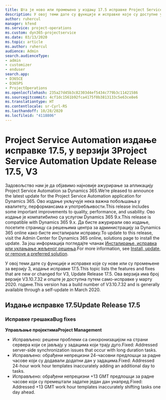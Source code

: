 ```yaml
---
title: Шта је ново или промењено у издању 17.5 исправке Project Service Automation верзије 3, хитна исправка
description: У овој теми дате су функције и исправке које су доступне у издању 17.5 исправке за Project Service Automation верзије 3.
author: ruhercul
manager: kfend
ms.service: project-operations
ms.custom: dyn365-projectservice
ms.date: 03/13/2020
ms.topic: article
ms.author: ruhercul
audience: Admin
search.audienceType:
- admin
- customizer
- enduser
search.app:
- D365CE
- D365PS
- ProjectOperations
ms.openlocfilehash: 235a27d45b3c82303d4ef5434c779b3c11421586
ms.sourcegitcommit: 4cf1dc1561b92fca4175f0b3813133c5e63ce8e6
ms.translationtype: HT
ms.contentlocale: sr-Cyrl-RS
ms.lasthandoff: 10/28/2020
ms.locfileid: "4118806"
---
```

# <a name="project-service-automation-update-release-175-v3"></a><span data-ttu-id="34fb3-103">Project Service Automation издање исправке 17.5, у верзији 3</span><span class="sxs-lookup"><span data-stu-id="34fb3-103">Project Service Automation Update Release 17.5, V3</span></span>

<span data-ttu-id="34fb3-104">Задовољство нам је да објавимо најновије ажурирање за апликацију Project Service Automation за Dynamics 365.</span><span class="sxs-lookup"><span data-stu-id="34fb3-104">We’re pleased to announce the latest update for the Project Service Automation application for Dynamics 365.</span></span> <span data-ttu-id="34fb3-105">Ово издање укључује нека важна побољшања у квалитету, перформансама и употребљивости.</span><span class="sxs-lookup"><span data-stu-id="34fb3-105">This release includes some important improvements to quality, performance, and usability.</span></span>  <span data-ttu-id="34fb3-106">Ово издање је компатибилно са услугом Dynamics 365 9.x.</span><span class="sxs-lookup"><span data-stu-id="34fb3-106">This release is compatible with Dynamics 365 9.x.</span></span> <span data-ttu-id="34fb3-107">Да бисте ажурирали ово издање, посетите страницу са решењима центра за администрацију за Dynamics 365 online како бисте инсталирали исправку.</span><span class="sxs-lookup"><span data-stu-id="34fb3-107">To update to this release, visit the Admin Center for Dynamics 365 online, solutions page to install the update.</span></span> <span data-ttu-id="34fb3-108">За још информација погледајте чланак [Инсталирање, исправка или уклањање жељеног решења](https://docs.microsoft.com/power-platform/admin/install-remove-preferred-solution).</span><span class="sxs-lookup"><span data-stu-id="34fb3-108">For more information, see [Install, update, or remove a preferred solution](https://docs.microsoft.com/power-platform/admin/install-remove-preferred-solution).</span></span>

<span data-ttu-id="34fb3-109">У овој теми дате су функције и исправке које су нове или су промењене за верзију 3, издање исправке 17.5.</span><span class="sxs-lookup"><span data-stu-id="34fb3-109">This topic lists the features and fixes that are new or changed for V3, Update Release 17.5.</span></span> <span data-ttu-id="34fb3-110">Ова верзија има број верзије V3.10.7.32 и опште је доступна путем само-исправке у марту 2020. године.</span><span class="sxs-lookup"><span data-stu-id="34fb3-110">This version has a build number of V3.10.7.32 and is generally available through a self-update in March 2020.</span></span>


## <a name="update-release-175"></a><span data-ttu-id="34fb3-111">Издање исправке 17.5</span><span class="sxs-lookup"><span data-stu-id="34fb3-111">Update Release 17.5</span></span>

### <a name="bug-fixes"></a><span data-ttu-id="34fb3-112">Исправке грешака</span><span class="sxs-lookup"><span data-stu-id="34fb3-112">Bug fixes</span></span>


<span data-ttu-id="34fb3-113">**Управљање пројектима**</span><span class="sxs-lookup"><span data-stu-id="34fb3-113">**Project Management**</span></span>

- <span data-ttu-id="34fb3-114">Исправљено: решени проблеми са синхронизацијом на страни сервера који се јављају у задацима који трају дуго.</span><span class="sxs-lookup"><span data-stu-id="34fb3-114">Fixed: Addressed server-side synchronization issues that occur with long duration tasks.</span></span>
- <span data-ttu-id="34fb3-115">Исправљено: обрађени непрецизни 24-часовни предлошци за радне часове који су додавали додатни дан у задацима.</span><span class="sxs-lookup"><span data-stu-id="34fb3-115">Fixed: Addressed 24-hour work hour templates inaccurately adding an additional day to tasks.</span></span>
- <span data-ttu-id="34fb3-116">Исправљено: обрађени непрецизни +13 GMT предлошци за радне часове који су премештали задатке један дан унапред.</span><span class="sxs-lookup"><span data-stu-id="34fb3-116">Fixed: Addressed +13 GMT work hour templates inaccurately shifting tasks one day ahead.</span></span>

